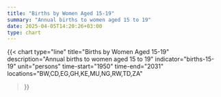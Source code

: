 ```yaml
---
title: "Births by Women Aged 15-19"
summary: "Annual births to women aged 15 to 19"
date: 2025-04-05T14:20:26+03:00
type: chart
---
```


{{< chart
    type="line"
    title="Births by Women Aged 15-19"
    description="Annual births to women aged 15 to 19"
    indicator="births-15-19"
    unit="persons"
    time-start="1950"
    time-end="2031"
    locations="BW,CD,EG,GH,KE,MU,NG,RW,TD,ZA"
>}}
